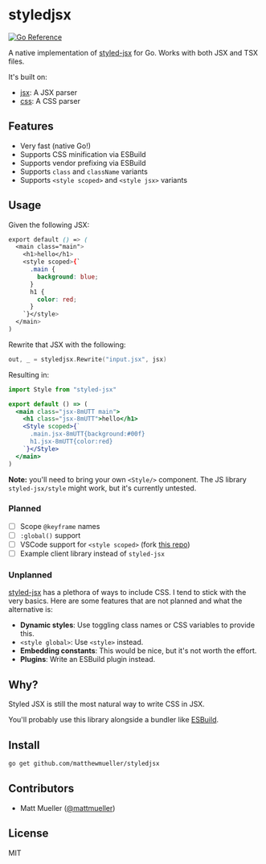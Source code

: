 # styledjsx

[![Go Reference](https://pkg.go.dev/badge/github.com/matthewmueller/styledjsx.svg)](https://pkg.go.dev/github.com/matthewmueller/styledjsx)

A native implementation of [styled-jsx](https://github.com/vercel/styled-jsx) for Go. Works with both JSX and TSX files.

It's built on:

- [jsx](https://github.com/matthewmueller/jsx): A JSX parser
- [css](https://github.com/matthewmueller/css): A CSS parser

## Features

- Very fast (native Go!)
- Supports CSS minification via ESBuild
- Supports vendor prefixing via ESBuild
- Supports `class` and `className` variants
- Supports `<style scoped>` and `<style jsx>` variants

## Usage

Given the following JSX:

```css
export default () => (
  <main class="main">
    <h1>hello</h1>
    <style scoped>{`
      .main {
        background: blue;
      }
      h1 {
        color: red;
      }
    `}</style>
  </main>
)
```

Rewrite that JSX with the following:

```go
out, _ = styledjsx.Rewrite("input.jsx", jsx)
```

Resulting in:

```jsx
import Style from "styled-jsx"

export default () => (
  <main class="jsx-8mUTT main">
    <h1 class="jsx-8mUTT">hello</h1>
    <Style scoped>{`
      .main.jsx-8mUTT{background:#00f}
      h1.jsx-8mUTT{color:red}
    `}</Style>
  </main>
)
```

**Note:** you'll need to bring your own `<Style/>` component. The JS library `styled-jsx/style` might work, but it's currently untested.

### Planned

- [ ] Scope `@keyframe` names
- [ ] `:global()` support
- [ ] VSCode support for `<style scoped>` (fork [this repo](https://github.com/iChenLei/vscode-styled-jsx))
- [ ] Example client library instead of `styled-jsx`

### Unplanned

[styled-jsx](https://github.com/vercel/styled-jsx) has a plethora of ways to include CSS. I tend to stick with the very basics. Here are some features that are not planned and what the alternative is:

- **Dynamic styles**: Use toggling class names or CSS variables to provide this.
- `<style global>`: Use `<style>` instead.
- **Embedding constants**: This would be nice, but it's not worth the effort.
- **Plugins**: Write an ESBuild plugin instead.

## Why?

Styled JSX is still the most natural way to write CSS in JSX.

You'll probably use this library alongside a bundler like [ESBuild](https://github.com/evanw/esbuild).

## Install

```sh
go get github.com/matthewmueller/styledjsx
```

## Contributors

- Matt Mueller ([@mattmueller](https://twitter.com/mattmueller))

## License

MIT
